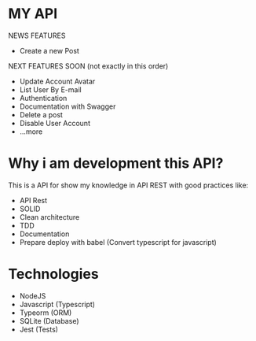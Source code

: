 # MY API

NEWS FEATURES

* Create a new Post

NEXT FEATURES SOON (not exactly in this order)

* Update Account Avatar
* List User By E-mail
* Authentication
* Documentation with Swagger
* Delete a post
* Disable User Account
* ...more

# Why i am development this API?

This is a API for show my knowledge in API REST with good practices like:

* API Rest
* SOLID
* Clean architecture
* TDD
* Documentation
* Prepare deploy with babel (Convert typescript for javascript)

# Technologies

* NodeJS
* Javascript (Typescript)
* Typeorm (ORM)
* SQLite (Database)
* Jest (Tests)
